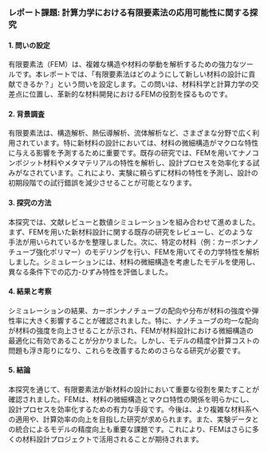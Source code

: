 ### レポート課題: 計算力学における有限要素法の応用可能性に関する探究

#### 1. 問いの設定
有限要素法（FEM）は、複雑な構造や材料の挙動を解析するための強力なツールです。本レポートでは、「有限要素法はどのようにして新しい材料の設計に貢献できるか？」という問いを設定します。この問いは、材料科学と計算力学の交差点に位置し、革新的な材料開発におけるFEMの役割を探るものです。

#### 2. 背景調査
有限要素法は、構造解析、熱伝導解析、流体解析など、さまざまな分野で広く利用されています。特に新材料の設計においては、材料の微細構造がマクロな特性に与える影響を予測するために重要です。既存の研究では、FEMを用いてナノコンポジット材料やメタマテリアルの特性を解析し、設計プロセスを効率化する試みがなされています。これにより、実験に頼らずに材料の特性を予測し、設計の初期段階での試行錯誤を減少させることが可能となります。

#### 3. 探究の方法
本探究では、文献レビューと数値シミュレーションを組み合わせて進めました。まず、FEMを用いた新材料設計に関する既存の研究をレビューし、どのような手法が用いられているかを整理しました。次に、特定の材料（例：カーボンナノチューブ強化ポリマー）のモデリングを行い、FEMを用いてその力学特性を解析しました。シミュレーションには、材料の微細構造を考慮したモデルを使用し、異なる条件下での応力-ひずみ特性を評価しました。

#### 4. 結果と考察
シミュレーションの結果、カーボンナノチューブの配向や分布が材料の強度や弾性率に大きく影響することが確認されました。特に、ナノチューブの均一な配向が材料の強度を向上させることが示され、FEMが材料設計における微細構造の最適化に有効であることが分かりました。しかし、モデルの精度や計算コストの問題も浮き彫りになり、これらを改善するためのさらなる研究が必要です。

#### 5. 結論
本探究を通じて、有限要素法が新材料の設計において重要な役割を果たすことが確認されました。FEMは、材料の微細構造とマクロ特性の関係を明らかにし、設計プロセスを効率化するための有力な手段です。今後は、より複雑な材料系への適用や、計算効率の向上を目指した研究が求められます。また、実験データとの統合によるモデルの精度向上も重要な課題です。これにより、FEMはさらに多くの材料設計プロジェクトで活用されることが期待されます。